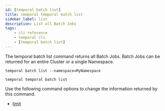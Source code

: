 ```yaml
---
id: [temporal batch list]
title: temporal temporal batch list
sidebar_label: list
description: List all Batch Jobs
tags:
	- cli reference
	- temporal cli
	- [temporal batch list]
---
```


The temporal batch list command returns all Batch Jobs.
Batch Jobs can be returned for an entire Cluster or a single Namespace.

`temporal batch list --namespace=MyNamespace`

`temporal temporal batch list`

Use the following command options to change the information returned by this command.



- [limit](/cli/cmd-options/limit)


